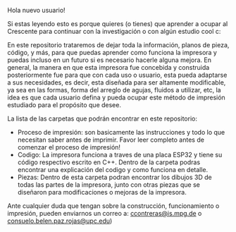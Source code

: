 Hola nuevo usuario! 

Si estas leyendo esto es porque quieres (o tienes) que aprender a ocupar al Crescente para continuar con la investigación o con algún estudio cool c: 

En este repositorio trataremos de dejar toda la información, planos de pieza, código, y más, para que puedas aprender como funciona la impresora y puedas incluso en un futuro si es necesario
hacerle alguna mejora. En general, la manera en que esta impresora fue concebida y construida posteriormente fue para que con cada uso o usuario, esta pueda adaptarse a sus necesidades, es decir,
esta diseñada para ser altamente modificable, ya sea en las formas, forma del arreglo de agujas, fluidos a utilizar, etc, la idea es que cada usuario defina y pueda ocupar este método de impresión
estudiado para el propósito que desee. 

La lista de las carpetas que podrán encontrar en este repositorio:
- Proceso de impresión: son basicamente las instrucciones y todo lo que necesitan saber antes de imprimir. Favor leer completo antes de comenzar el proceso de impresión!
- Codigo: La impresora funciona a traves de una placa ESP32 y tiene su código respectivo escrito en C++. Dentro de la carpeta podras encontrar una explicación del codigo y como funciona en detalle.
- Piezas: Dentro de esta carpeta podran encontrar los dibujos 3D de todas las partes de la impresora, junto con otras piezas que se diseñaron para modificaciones o mejoras de la impresora.


Ante cualquier duda que tengan sobre la construcción, funcionamiento o impresión, pueden enviarnos un correo a: ccontreras@is.mpg.de o consuelo.belen.paz.rojas@upc.edu)
